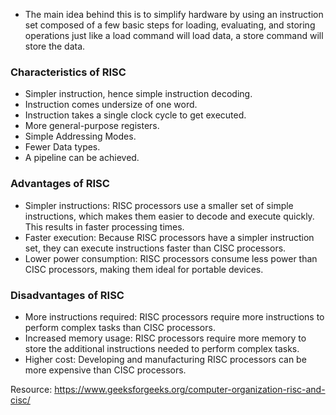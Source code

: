 - The main idea behind this is to simplify hardware by using an instruction set composed of a few basic steps for loading, evaluating, and storing operations just like a load command will load data, a store command will store the data.
### Characteristics of RISC
- Simpler instruction, hence simple instruction decoding.
- Instruction comes undersize of one word.
- Instruction takes a single clock cycle to get executed.
- More general-purpose registers.
- Simple Addressing Modes.
- Fewer Data types.
- A pipeline can be achieved.

### Advantages of RISC
- Simpler instructions: RISC processors use a smaller set of simple instructions, which makes them easier to decode and execute quickly. This results in faster processing times.
- Faster execution: Because RISC processors have a simpler instruction set, they can execute instructions faster than CISC processors.
- Lower power consumption: RISC processors consume less power than CISC processors, making them ideal for portable devices.

### Disadvantages of RISC
- More instructions required: RISC processors require more instructions to perform complex tasks than CISC processors.
- Increased memory usage: RISC processors require more memory to store the additional instructions needed to perform complex tasks.
- Higher cost: Developing and manufacturing RISC processors can be more expensive than CISC processors.


Resource:
https://www.geeksforgeeks.org/computer-organization-risc-and-cisc/


